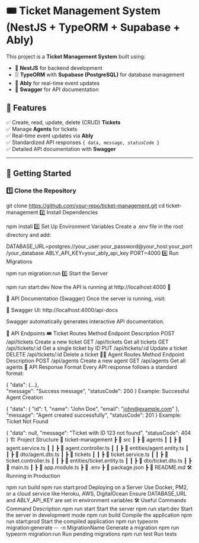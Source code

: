 # 🎟 Ticket Management System (NestJS + TypeORM + Supabase + Ably)

This project is a **Ticket Management System** built using:
- 🚀 **NestJS** for backend development
- 🗄 **TypeORM** with **Supabase (PostgreSQL)** for database management
- 🔄 **Ably** for real-time event updates
- 📜 **Swagger** for API documentation

## 📌 Features
✅ Create, read, update, delete (CRUD) **Tickets**  
✅ Manage **Agents** for tickets  
✅ Real-time event updates via **Ably**  
✅ Standardized API responses `{ data, message, statusCode }`  
✅ Detailed API documentation with **Swagger**  

---

## 🚀 Getting Started

### 1️⃣ **Clone the Repository**

git clone https://github.com/your-repo/ticket-management.git
cd ticket-management
2️⃣ Install Dependencies

npm install
3️⃣ Set Up Environment Variables
Create a .env file in the root directory and add:


DATABASE_URL=postgres://your_user:your_password@your_host:your_port/your_database
ABLY_API_KEY=your_ably_api_key
PORT=4000
4️⃣ Run Migrations

npm run migration:run
5️⃣ Start the Server

npm run start:dev
Now the API is running at http://localhost:4000 🎉

📝 API Documentation (Swagger)
Once the server is running, visit:

📌 Swagger UI: http://localhost:4000/api-docs

Swagger automatically generates interactive API documentation.

📡 API Endpoints
🎟 Ticket Routes
Method	Endpoint	Description
POST	/api/tickets	Create a new ticket
GET	/api/tickets	Get all tickets
GET	/api/tickets/:id	Get a single ticket by ID
PUT	/api/tickets/:id	Update a ticket
DELETE	/api/tickets/:id	Delete a ticket
👨‍💼 Agent Routes
Method	Endpoint	Description
POST	/api/agents	Create a new agent
GET	/api/agents	Get all agents
📜 API Response Format
Every API response follows a standard format:


{
  "data": {...},  
  "message": "Success message",
  "statusCode": 200
}
Example: Successful Agent Creation


{
  "data": {
    "id": 1,
    "name": "John Doe",
    "email": "john@example.com"
  },
  "message": "Agent created successfully",
  "statusCode": 201
}
Example: Ticket Not Found

{
  "data": null,
  "message": "Ticket with ID 123 not found",
  "statusCode": 404
}
🏗 Project Structure
📂 ticket-management
 ┣ 📂 src
 ┃ ┣ 📂 agents
 ┃ ┃ ┣ 📜 agent.service.ts
 ┃ ┃ ┣ 📜 agent.controller.ts
 ┃ ┃ ┣ 📜 entities/agent.entity.ts
 ┃ ┃ ┣ 📜 dto/agent.dto.ts
 ┃ ┣ 📂 tickets
 ┃ ┃ ┣ 📜 ticket.service.ts
 ┃ ┃ ┣ 📜 ticket.controller.ts
 ┃ ┃ ┣ 📜 entities/ticket.entity.ts
 ┃ ┃ ┣ 📜 dto/ticket.dto.ts
 ┃ ┣ 📜 main.ts
 ┃ ┣ 📜 app.module.ts
 ┣ 📜 .env
 ┣ 📜 package.json
 ┣ 📜 README.md
🛠 Running in Production

npm run build
npm run start:prod
Deploying on a Server
Use Docker, PM2, or a cloud service like Heroku, AWS, DigitalOcean
Ensure DATABASE_URL and ABLY_API_KEY are set in environment variables
🛠 Useful Commands
Command	Description
npm run start	Start the server
npm run start:dev	Start the server in development mode
npm run build	Compile the application
npm run start:prod	Start the compiled application
npm run typeorm migration:generate -- -n MigrationName	Generate a migration
npm run typeorm migration:run	Run pending migrations
npm run test	Run tests